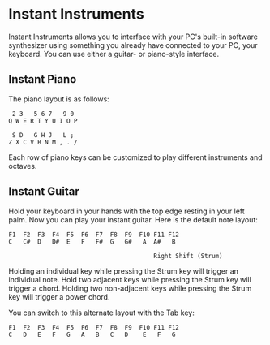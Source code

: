 # Instant Instruments

Instant Instruments allows you to interface with your PC's built-in software
synthesizer using something you already have connected to your PC, your
keyboard. You can use either a guitar- or piano-style interface.

## Instant Piano

The piano layout is as follows:

     2 3   5 6 7   9 0
    Q W E R T Y U I O P

     S D   G H J   L ;
    Z X C V B N M , . /

Each row of piano keys can be customized to play different instruments and
octaves.

## Instant Guitar

Hold your keyboard in your hands with the top edge resting in your left palm.
Now you can play your instant guitar. Here is the default note layout:

    F1  F2  F3  F4  F5  F6  F7  F8  F9  F10 F11 F12
	C   C#  D   D#  E   F   F#  G   G#   A  A#   B

	                                        Right Shift (Strum)

Holding an individual key while pressing the Strum key will trigger an
individual note. Hold two adjacent keys while pressing the Strum key will
trigger a chord. Holding two non-adjacent keys while pressing the Strum key will
trigger a power chord.

You can switch to this alternate layout with the Tab key:

    F1  F2  F3  F4  F5  F6  F7  F8  F9  F10 F11 F12
    C   D   E   F   G   A   B   C   D    E   F   G
